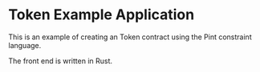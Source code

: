 # Token Example Application
This is an example of creating an Token contract using the Pint constraint language.

The front end is written in Rust.